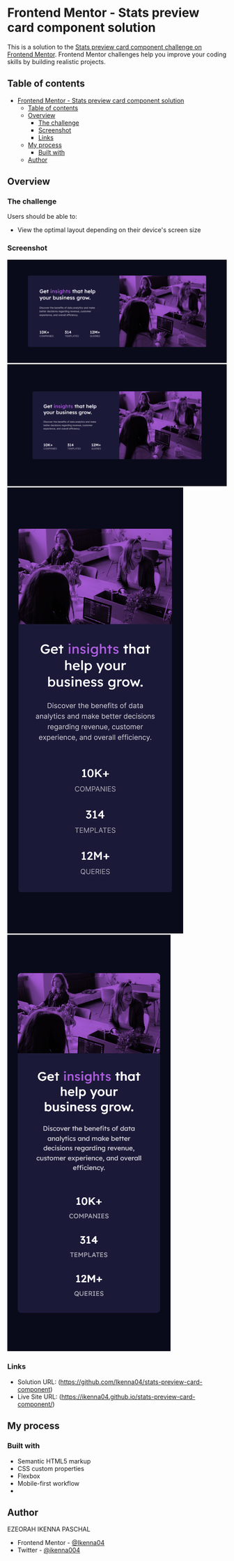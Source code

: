 # Frontend Mentor - Stats preview card component solution

This is a solution to the
[Stats preview card component challenge on Frontend Mentor](https://www.frontendmentor.io/challenges/stats-preview-card-component-8JqbgoU62).
Frontend Mentor challenges help you improve your coding skills by building
realistic projects.

## Table of contents

- [Frontend Mentor - Stats preview card component solution](#frontend-mentor---stats-preview-card-component-solution)
  - [Table of contents](#table-of-contents)
  - [Overview](#overview)
    - [The challenge](#the-challenge)
    - [Screenshot](#screenshot)
    - [Links](#links)
  - [My process](#my-process)
    - [Built with](#built-with)
  - [Author](#author)

## Overview

### The challenge

Users should be able to:

- View the optimal layout depending on their device's screen size

### Screenshot

![](screen-shots/Screenshot%202024-05-27%20at%2001-48-00%20Stats%20Preview%20Card%20Component.png)
![](screen-shots/Screenshot%202024-05-27%20at%2001-48-22%20Stats%20Preview%20Card%20Component.png)
![](screen-shots/Screenshot%202024-05-27%20at%2001-48-35%20Stats%20Preview%20Card%20Component.png)
![](screen-shots/Screenshot%202024-05-27%20at%2001-48-44%20Stats%20Preview%20Card%20Component.png)

### Links

- Solution URL: (https://github.com/Ikenna04/stats-preview-card-component)
- Live Site URL: (https://ikenna04.github.io/stats-preview-card-component/)

## My process

### Built with

- Semantic HTML5 markup
- CSS custom properties
- Flexbox
- Mobile-first workflow
-

## Author

EZEORAH IKENNA PASCHAL

<!-- - Website - [Add your name here](https://www.your-site.com) -->

- Frontend Mentor - [@Ikenna04](https://www.frontendmentor.io/profile/Ikenna04)
- Twitter - [@ikenna004](https://www.twitter.com/ikenna004)
